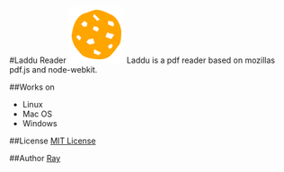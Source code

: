 #Laddu Reader
![](static/images/laddu.png)
Laddu is a pdf reader based on mozillas pdf.js and node-webkit.

##Works on
+ Linux
+ Mac OS
+ Windows

##License
[MIT License](http://opensource.org/licenses/MIT)

##Author
[Ray](http://iraycd.com) 